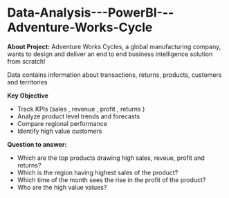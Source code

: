 # Data-Analysis---PowerBI---Adventure-Works-Cycle

**About Project:**
Adventure Works Cycles, a global manufacturing company, wants to design and deliver an end to end business intelligence solution from scratch!

Data contains information about transactions, returns, products, customers and territories

**Key Objective**
- Track KPIs (sales , revenue , profit , returns )
- Analyze product level trends and forecasts
- Compare regional performance
- Identify high value customers

**Question to answer:**
- Which are the top products drawing high sales, reveue, profit and returns?
- Which is the region having highest sales of the product?
- Which time of the month sees the rise in the profit of the product?
- Who are the high value values?
